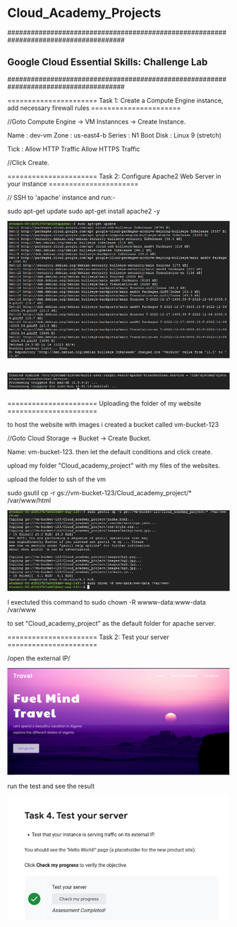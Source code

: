# Cloud_Academy_Projects

######################################################################################
## Google Cloud Essential Skills: Challenge Lab                                     ##
######################################################################################


====================== Task 1: Create a Compute Engine instance, add necessary firewall rules ======================

//Goto Compute Engine -> VM Instannces -> Create Instance.

   Name : dev-vm
   Zone : us-east4-b
   Series : N1
   Boot Disk : Linux 9 (stretch)
   
   Tick : Allow HTTP Traffic
          Allow HTTPS Traffic
          
//Click Create.

====================== Task 2: Configure Apache2 Web Server in your instance ======================

// SSH to 'apache' instance and run:-

sudo apt-get update
sudo apt-get install apache2 -y

![alt text](https://github.com/AiIkram/Cloud_Academy_Projects/blob/main/g%C3%A9.PNG?raw=true)

![alt text](https://github.com/AiIkram/Cloud_Academy_Projects/blob/main/G3.PNG?raw=true)
------------------------------------------------------------------------------



====================== Uploading the folder of my website ======================




to host the website with images i created a bucket called vm-bucket-123

//Goto Cloud Storage -> Bucket -> Create Bucket.

Name: vm-bucket-123.
then let the default conditions and click create.

upload my folder "Cloud_academy_project" with my files of the websites.


upload the folder to ssh of the vm 

sudo gsutil cp -r gs://vm-bucket-123/Cloud_academy_project/* /var/www/html

![alt text](https://github.com/AiIkram/Cloud_Academy_Projects/blob/main/G6.PNG?raw=true)

I exectuted this command to sudo chown -R wwww-data:www-data /var/www

to set "Cloud_academy_project" as the default folder for apache server.


====================== Task 2: Test your server ======================

/open the external IP/

![alt text](https://github.com/AiIkram/Cloud_Academy_Projects/blob/main/G5.PNG?raw=true)

run the test and see the result

![alt text](https://github.com/AiIkram/Cloud_Academy_Projects/blob/main/G4.PNG?raw=true)




